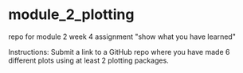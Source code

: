# module_2_plotting
repo for module 2 week 4 assignment "show what you have learned"

Instructions:
Submit a link to a GitHub repo where you have made 6 different plots using at least 2 plotting packages.

